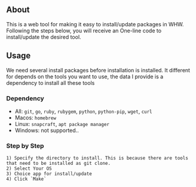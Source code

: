 ## About
This is a web tool for making it easy to install/update packages in WHW. Following the steps below, you will receive an One-line code to install/update the desired tool.

## Usage
We need several install packages before installation is installed. It different for depends on the tools you want to use, the data I provide is a dependency to install all these tools

### Dependency
- All: `git`, `go`, `ruby`, `rubygem`, `python`, `python-pip`, `wget`, `curl`
- Macos: `homebrew`
- Linux: `snapcraft`, `apt package manager`
- Windows: not supported..


### Step by Step
```
1) Specify the directory to install. This is because there are tools that need to be installed as git clone. 
2) Select Your OS
3) Choice app for install/update
4) Click `Make`
```
